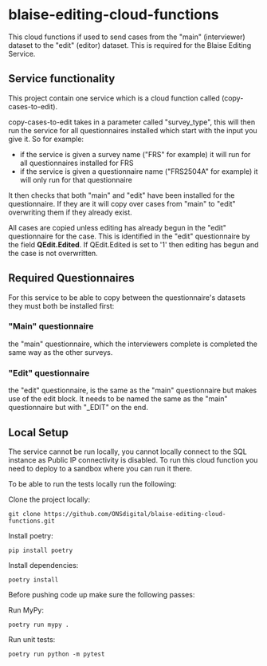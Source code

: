 # blaise-editing-cloud-functions
This cloud functions if used to send cases from the "main" (interviewer) dataset to the "edit" (editor) dataset.
This is required for the Blaise Editing Service. 

## Service functionality

This project contain one service which is a cloud function called (copy-cases-to-edit).

copy-cases-to-edit takes in a parameter called "survey_type", this will then run the service for all questionnaires installed which start with the input you give it. So for example:
* if the service is given a survey name ("FRS" for example) it will run for all questionnaires installed for FRS
* if the service is given a questionnaire name ("FRS2504A" for example) it will only run for that questionnaire

It then checks that both "main" and "edit" have been installed for the questionnaire.
If they are it will copy over cases from "main" to "edit" overwriting them if they already exist.

All cases are copied unless editing has already begun in the "edit" questionnaire for the case.
This is identified in the "edit" questionnaire by the field **QEdit.Edited**.
If QEdit.Edited is set to '1' then editing has begun and the case is not overwritten.


## Required Questionnaires

For this service to be able to copy between the questionnaire's datasets they must both be installed first:

### "Main" questionnaire

the "main" questionnaire, which the interviewers complete is completed the same way as the other surveys.

### "Edit" questionnaire

the "edit" questionnaire, is the same as the "main" questionnaire but makes use of the edit block.
It needs to be named the same as the "main" questionnaire but with "_EDIT" on the end.



## Local Setup

The service cannot be run locally, you cannot locally connect to the SQL instance as Public IP connectivity is disabled.  To run this cloud function you need to deploy to a sandbox where you can run it there.


To be able to run the tests locally run the following:

Clone the project locally:
```shell
git clone https://github.com/ONSdigital/blaise-editing-cloud-functions.git
```

Install poetry:
```shell
pip install poetry
```

Install dependencies:
```shell
poetry install
```

Before pushing code up make sure the following passes:

Run MyPy:
```shell
poetry run mypy .
```

Run unit tests:
```shell
poetry run python -m pytest
```
